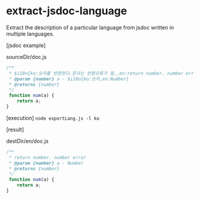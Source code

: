 # extract-jsdoc-language
Extract the description of a particular language from jsdoc written in multiple languages.


[jsdoc example]

sourceDir/doc.js
```js
/**
 * $i18n{ko:숫자를 반환한다.문자는 반환오류가 됨.,en:return number. number error}
 * @param {number} a - $i18n{ko:숫자,en:Number}
 * @returns {number}
 */
 function num(a) {
    return a;
}
```

[execution]
`node exportLang.js -l ko`


[result]

destDir/en/doc.js
```js
/**
 * return number. number error
 * @param {number} a - Number
 * @returns {number}
 */
 function num(a) {
    return a;
}
```
